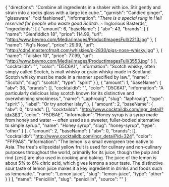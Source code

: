 {
    "directions": "Combine all ingredients in a shaker with ice. Stir gently and strain into a rocks glass with a large ice cube.",
    "garnish": "Candied ginger",
    "glassware": "old fashioned",
    "information": "*There is a special rung in Hell reserved for people who waste good Scotch.* ~ Inglorious Basterds",
    "ingredients": [
        {
            "amount": 6,
            "baseName": {
                "abv": 43,
                "brands": [
                    {
                        "name": "Glenfiddich 18",
                        "price": 114.99,
                        "url": "http://www.bevmo.com/Media/Images/ProductImagesFull/2213.jpg"
                    },
                    {
                        "name": "Pig's Nose",
                        "price": 29.99,
                        "url": "http://cdn4.masterofmalt.com/whiskies/p-2830/pigs-nose-whisky.jpg"
                    },
                    {
                        "name": "Talisker 10",
                        "price": 77.99,
                        "url": "http://www.bevmo.com/Media/Images/ProductImagesFull/3553.jpg"
                    }
                ],
                "cocktaildb": "",
                "color": "D5C6A1",
                "information": "Scotch whisky, often simply called Scotch, is malt whisky or grain whisky made in Scotland. Scotch whisky must be made in a manner specified by law.",
                "name": "Scotch",
                "slug": "scotch",
                "type": "spirit"
            }
        },
        {
            "amount": 1,
            "baseName": {
                "abv": 38,
                "brands": [],
                "cocktaildb": "",
                "color": "D5C6A1",
                "information": "A particularly delicious Islay scotch known for its distinctive and overwhelming smokiness.",
                "name": "Laphroaig",
                "slug": "laphroaig",
                "type": "spirit"
            },
            "label": "Or try another Islay"
        },
        {
            "amount": 2,
            "baseName": {
                "abv": 0,
                "brands": [],
                "cocktaildb": "http://www.cocktaildb.com/ingr_detail?id=363",
                "color": "F5DBAE",
                "information": "Honey syrup is a syrup made from honey and water -- often used as a sweeter, fuller-bodied alternative to simple syrup.",
                "name": "Honey syrup",
                "slug": "honey-syrup",
                "type": "other"
            }
        },
        {
            "amount": 2,
            "baseName": {
                "abv": 0,
                "brands": [],
                "cocktaildb": "http://www.cocktaildb.com/ingr_detail?id=324",
                "color": "FFF9A8",
                "information": "The lemon is a small evergreen tree native to Asia. The tree's ellipsoidal yellow fruit is used for culinary and non-culinary purposes throughout the world, primarily for its juice, though the pulp and rind (zest) are also used in cooking and baking. The juice of the lemon is about 5% to 6% citric acid, which gives lemons a sour taste. The distinctive sour taste of lemon juice makes it a key ingredient in drinks and foods such as lemonade.",
                "name": "Lemon juice",
                "slug": "lemon-juice",
                "type": "other"
            }
        }
    ],
    "name": "Penicillin",
    "slug": "penicillin",
    "source": ""
}